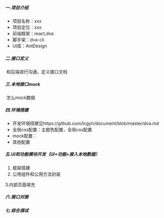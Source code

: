 ##### 一.项目介绍

- 项目名称：xxx
- 项目定位：xxx
- 前端框架：react,dva
- 脚手架：dva-cli
- UI库：AntDesign

##### 二.接口定义

​	   和后端进行沟通，定义接口文档 

##### 三.本地接口mock

​	 怎么mock数据

##### 四.环境搭建

- 开发环境搭建见https://github.com/lcgyh/document/blob/master/dva.md
- 全局css配置：主题色配置，全局css配置
- mock配置：	
- 其他配置													

##### 五.UI和功能模块开发（UI+功能+接入本地数据）

1. 框架搭建
2. 公用组件和公用方法封装

  3.内部页面填充

##### 六.接口对接

##### 七.综合调试

